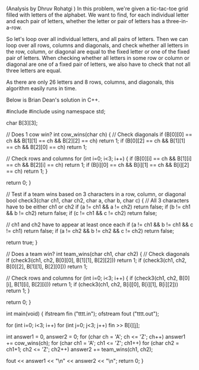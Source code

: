 (Analysis by Dhruv Rohatgi )
In this problem, we're given a tic-tac-toe grid filled with letters of the alphabet. We want to find, for each individual letter and each pair of letters, whether the letter or pair of letters has a three-in-a-row.

So let's loop over all individual letters, and all pairs of letters. Then we can loop over all rows, columns and diagonals, and check whether all letters in the row, column, or diagonal are equal to the fixed letter or one of the fixed pair of letters. When checking whether all letters in some row or column or diagonal are one of a fixed pair of letters, we also have to check that not all three letters are equal.

As there are only 26 letters and 8 rows, columns, and diagonals, this algorithm easily runs in time.

Below is Brian Dean's solution in C++.

#include <iostream>
#include <fstream>
using namespace std;
 
char B[3][3];
 
// Does 1 cow win?
int cow_wins(char ch)
{
  // Check diagonals
  if (B[0][0] == ch && B[1][1] == ch && B[2][2] == ch) return 1;
  if (B[0][2] == ch && B[1][1] == ch && B[2][0] == ch) return 1;
 
  // Check rows and columns
  for (int i=0; i<3; i++) {
    if (B[0][i] == ch && B[1][i] == ch && B[2][i] == ch) return 1;
    if (B[i][0] == ch && B[i][1] == ch && B[i][2] == ch) return 1;
  }
  
  return 0; 
}
 
// Test if a team wins based on 3 characters in a row, column, or diagonal
bool check3(char ch1, char ch2, char a, char b, char c) 
{
  // All 3 characters have to be either ch1 or ch2
  if (a != ch1 && a != ch2) return false;
  if (b != ch1 && b != ch2) return false;
  if (c != ch1 && c != ch2) return false;
  
  // ch1 and ch2 have to appear at least once each
  if (a != ch1 && b != ch1 && c != ch1) return false;
  if (a != ch2 && b != ch2 && c != ch2) return false;
  
  return true;
}
 
// Does a team win?
int team_wins(char ch1, char ch2)
{
  // Check diagonals
  if (check3(ch1, ch2, B[0][0], B[1][1], B[2][2])) return 1;
  if (check3(ch1, ch2, B[0][2], B[1][1], B[2][0])) return 1;
 
  // Check rows and columns
  for (int i=0; i<3; i++) {
    if (check3(ch1, ch2, B[0][i], B[1][i], B[2][i])) return 1;
    if (check3(ch1, ch2, B[i][0], B[i][1], B[i][2])) return 1;
  }
  
  return 0; 
}
 
int main(void)
{
  ifstream fin ("tttt.in");
  ofstream fout ("tttt.out");
  
  for (int i=0; i<3; i++)
    for (int j=0; j<3; j++)
      fin >> B[i][j];
 
  int answer1 = 0, answer2 = 0;
  for (char ch = 'A'; ch <= 'Z'; ch++) 
    answer1 += cow_wins(ch);
  for (char ch1 = 'A'; ch1 <= 'Z'; ch1++) 
    for (char ch2 = ch1+1; ch2 <= 'Z'; ch2++) 
      answer2 += team_wins(ch1, ch2);
 
  fout << answer1 << "\n" << answer2 << "\n";
  return 0;
}